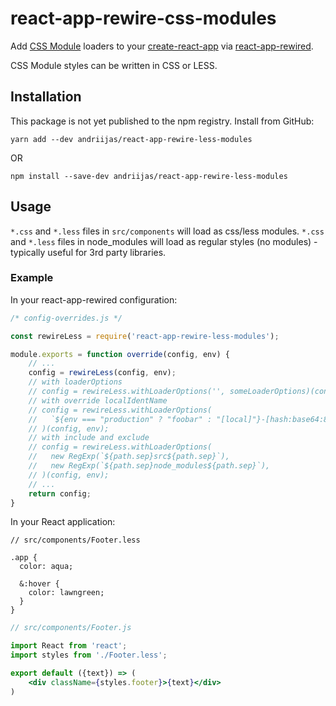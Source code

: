 # react-app-rewire-css-modules

Add [CSS Module](https://github.com/css-modules/css-modules) loaders to your [create-react-app](https://github.com/facebookincubator/create-react-app) via [react-app-rewired](https://github.com/timarney/react-app-rewired).

CSS Module styles can be written in CSS or LESS.

## Installation

This package is not yet published to the npm registry. Install from GitHub:

```
yarn add --dev andriijas/react-app-rewire-less-modules
```

OR

```
npm install --save-dev andriijas/react-app-rewire-less-modules
```

## Usage

`*.css` and `*.less` files in `src/components` will load as css/less modules.
`*.css` and `*.less` files in node_modules will load as regular styles (no modules) - typically useful for 3rd party libraries.

### Example

In your react-app-rewired configuration:

```javascript
/* config-overrides.js */

const rewireLess = require('react-app-rewire-less-modules');

module.exports = function override(config, env) {
    // ...
    config = rewireLess(config, env);
    // with loaderOptions
    // config = rewireLess.withLoaderOptions('', someLoaderOptions)(config, env);
    // with override localIdentName
    // config = rewireLess.withLoaderOptions(
    //   `${env === "production" ? "foobar" : "[local]"}-[hash:base64:8]`,
    // )(config, env);
    // with include and exclude
    // config = rewireLess.withLoaderOptions(
    //   new RegExp(`${path.sep}src${path.sep}`),
    //   new RegExp(`${path.sep}node_modules${path.sep}`),
    // )(config, env);
    // ...
    return config;
}
```

In your React application:

```less
// src/components/Footer.less

.app {
  color: aqua;
  
  &:hover {
    color: lawngreen;
  }
}
```

```jsx harmony
// src/components/Footer.js

import React from 'react';
import styles from './Footer.less';

export default ({text}) => (
    <div className={styles.footer}>{text}</div>
)
```

